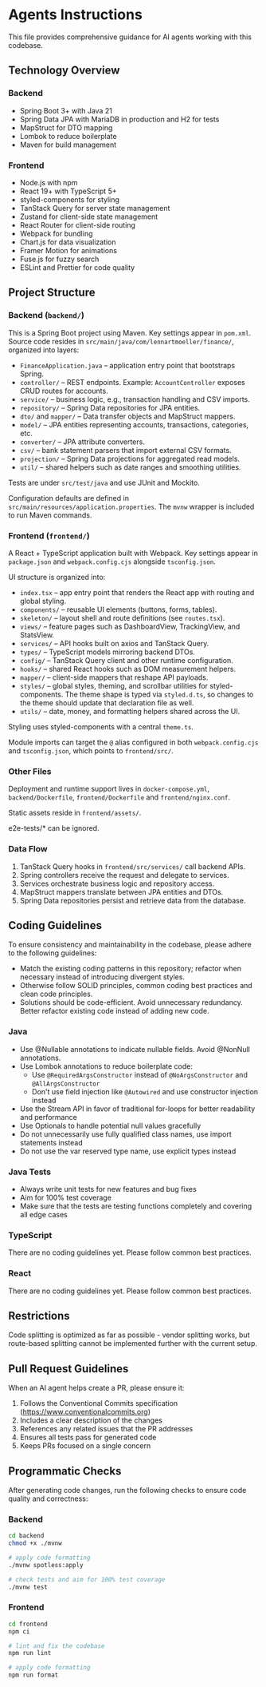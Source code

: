 # Agents Instructions

This file provides comprehensive guidance for AI agents working with this codebase.

## Technology Overview

### Backend

- Spring Boot 3+ with Java 21
- Spring Data JPA with MariaDB in production and H2 for tests
- MapStruct for DTO mapping
- Lombok to reduce boilerplate
- Maven for build management

### Frontend

- Node.js with npm
- React 19+ with TypeScript 5+
- styled-components for styling
- TanStack Query for server state management
- Zustand for client-side state management
- React Router for client-side routing
- Webpack for bundling
- Chart.js for data visualization
- Framer Motion for animations
- Fuse.js for fuzzy search
- ESLint and Prettier for code quality

## Project Structure

### Backend (`backend/`)

This is a Spring Boot project using Maven. Key settings appear in `pom.xml`. Source code resides in `src/main/java/com/lennartmoeller/finance/`, organized into layers:

- `FinanceApplication.java` – application entry point that bootstraps Spring.
- `controller/` – REST endpoints. Example: `AccountController` exposes CRUD routes for accounts.
- `service/` – business logic, e.g., transaction handling and CSV imports.
- `repository/` – Spring Data repositories for JPA entities.
- `dto/` and `mapper/` – Data transfer objects and MapStruct mappers.
- `model/` – JPA entities representing accounts, transactions, categories, etc.
- `converter/` – JPA attribute converters.
- `csv/` – bank statement parsers that import external CSV formats.
- `projection/` – Spring Data projections for aggregated read models.
- `util/` – shared helpers such as date ranges and smoothing utilities.

Tests are under `src/test/java` and use JUnit and Mockito.

Configuration defaults are defined in `src/main/resources/application.properties`. The `mvnw` wrapper is included to run Maven commands.

### Frontend (`frontend/`)

A React + TypeScript application built with Webpack. Key settings appear in `package.json` and `webpack.config.cjs` alongside `tsconfig.json`.

UI structure is organized into:

- `index.tsx` – app entry point that renders the React app with routing and global styling.
- `components/` – reusable UI elements (buttons, forms, tables).
- `skeleton/` – layout shell and route definitions (see `routes.tsx`).
- `views/` – feature pages such as DashboardView, TrackingView, and StatsView.
- `services/` – API hooks built on axios and TanStack Query.
- `types/` – TypeScript models mirroring backend DTOs.
- `config/` – TanStack Query client and other runtime configuration.
- `hooks/` – shared React hooks such as DOM measurement helpers.
- `mapper/` – client-side mappers that reshape API payloads.
- `styles/` – global styles, theming, and scrollbar utilities for styled-components. The theme shape is typed via `styled.d.ts`, so changes to the theme should update that declaration file as well.
- `utils/` – date, money, and formatting helpers shared across the UI.

Styling uses styled-components with a central `theme.ts`.

Module imports can target the `@` alias configured in both `webpack.config.cjs` and `tsconfig.json`, which points to `frontend/src/`.

### Other Files

Deployment and runtime support lives in `docker-compose.yml`, `backend/Dockerfile`, `frontend/Dockerfile` and `frontend/nginx.conf`.

Static assets reside in `frontend/assets/`.

e2e-tests/* can be ignored.

### Data Flow

1. TanStack Query hooks in `frontend/src/services/` call backend APIs.
2. Spring controllers receive the request and delegate to services.
3. Services orchestrate business logic and repository access.
4. MapStruct mappers translate between JPA entities and DTOs.
5. Spring Data repositories persist and retrieve data from the database.

## Coding Guidelines

To ensure consistency and maintainability in the codebase, please adhere to the following guidelines:

- Match the existing coding patterns in this repository; refactor when necessary instead of introducing divergent styles.
- Otherwise follow SOLID principles, common coding best practices and clean code principles.
- Solutions should be code-efficient. Avoid unnecessary redundancy. Better refactor existing code instead of adding new code.

### Java

- Use @Nullable annotations to indicate nullable fields. Avoid @NonNull annotations.
- Use Lombok annotations to reduce boilerplate code:
  - Use `@RequiredArgsConstructor` instead of `@NoArgsConstructor` and `@AllArgsConstructor`
  - Don't use field injection like `@Autowired` and use constructor injection instead
- Use the Stream API in favor of traditional for-loops for better readability and performance
- Use Optionals to handle potential null values gracefully
- Do not unnecessarily use fully qualified class names, use import statements instead
- Do not use the var reserved type name, use explicit types instead

### Java Tests

- Always write unit tests for new features and bug fixes
- Aim for 100% test coverage
- Make sure that the tests are testing functions completely and covering all edge cases

### TypeScript

There are no coding guidelines yet. Please follow common best practices.

### React

There are no coding guidelines yet. Please follow common best practices.

## Restrictions 

Code splitting is optimized as far as possible - vendor splitting works, but route-based splitting cannot be implemented further with the current setup.

## Pull Request Guidelines

When an AI agent helps create a PR, please ensure it:

1. Follows the Conventional Commits specification (https://www.conventionalcommits.org)
2. Includes a clear description of the changes
3. References any related issues that the PR addresses
4. Ensures all tests pass for generated code
5. Keeps PRs focused on a single concern

## Programmatic Checks

After generating code changes, run the following checks to ensure code quality and correctness:

### Backend

```bash
cd backend
chmod +x ./mvnw

# apply code formatting
./mvnw spotless:apply

# check tests and aim for 100% test coverage
./mvnw test
```

### Frontend

```bash
cd frontend
npm ci

# lint and fix the codebase
npm run lint

# apply code formatting
npm run format
```
